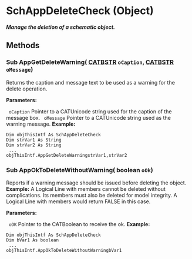 # SchAppDeleteCheck (Object)

**_Manage the deletion of a schematic object._**

## Methods

### Sub **AppGetDeleteWarning**( [CATBSTR](../System/typedef_CATBSTR_8129.md)  `oCaption`,  [CATBSTR](../System/typedef_CATBSTR_8129.md)  `oMessage`)

Returns the caption and message text to be used as a warning for the delete operation.

**Parameters:**

` oCaption`      Pointer to a CATUnicode string used for the caption of the message box.
` oMessage`      Pointer to a CATUnicode string used as the warning message.
**Example:**

```VBScript
Dim objThisIntf As SchAppDeleteCheck
Dim strVar1 As String
Dim strVar2 As String
 ...
objThisIntf.AppGetDeleteWarningstrVar1,strVar2

```

### Sub **AppOkToDeleteWithoutWarning**( boolean  `oOk`)

Reports if a warning message should be issued before deleting the object.
**Example:** A Logical Line with members cannot be deleted without complications. Its members must also be deleted for model integrity. A Logical Line with members would return FALSE in this case.

**Parameters:**

` oOK`      Pointer to the CATBoolean to receive the ok.
**Example:**

```VBScript
Dim objThisIntf As SchAppDeleteCheck
Dim bVar1 As boolean
 ...
objThisIntf.AppOkToDeleteWithoutWarningbVar1

```